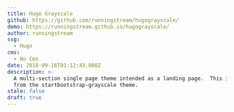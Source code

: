 ```yaml
---
title: Hugo Grayscale
github: https://github.com/runningstream/hugograyscale/
demo: https://runningstream.github.io/hugograyscale/
author: runningstream
ssg:
  - Hugo
cms:
  - No Cms
date: 2018-09-16T01:12:43.000Z
description: >-
  A multi-section single page theme intended as a landing page.  This is derived
  from the startbootstrap-grayscale theme.
stale: false
draft: true
---
```

